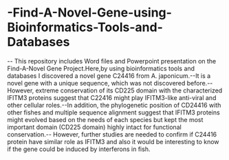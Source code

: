 # -Find-A-Novel-Gene-using-Bioinformatics-Tools-and-Databases

-- This repository includes Word files and Powerpoint presentation on the Find-A-Novel Gene Project.Here,by using bioinformatics tools and databases I discovered a novel gene C24416 from A. japonicum.--It is a novel gene with a unique sequence, which was not discovered before.--However, extreme conservation of its CD225 domain with the characterized IFITM3 proteins suggest that C22416 might play IFITM3-like anti-viral and other cellular roles.--In addition, the phylogenetic position of CD24416 with other fishes and multiple sequence alignment suggest that IFITM3 proteins might evolved based on the needs of each species but kept the most important domain (CD225 domain) highly intact for functional conservation.-- However, further studies are needed to confirm if C24416 protein have similar role as IFITM3 and also it would be interesting to know if the gene could be induced by interferons in fish.

